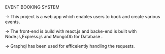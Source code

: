  EVENT BOOKING SYSTEM

-> This project is a web app which enables users to book and create various events.

-> The front-end is build with react.js and backe-end is built with Node.js,Express.js and MongoDb for Database .

-> Graphql has been used for efficeiently handling the requests.

